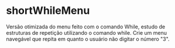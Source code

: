 # shortWhileMenu
Versão otimizada do menu feito com o comando While, estudo de estruturas de repetição utilizando o comando while. Crie um menu navegável que repita em quanto o usuário não digitar o número "3".
